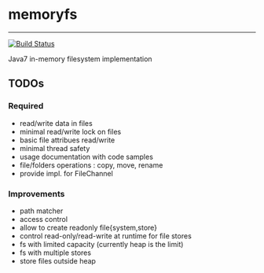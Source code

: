 # memoryfs
----------

[![Build Status](https://travis-ci.org/SylvainJuge/memoryfs.png?branch=master)](https://travis-ci.org/SylvainJuge/memoryfs)

Java7 in-memory filesystem implementation

TODOs
-----

### Required

 - read/write data in files
 - minimal read/write lock on files
 - basic file attribues read/write
 - minimal thread safety
 - usage documentation with code samples
 - file/folders operations : copy, move, rename
 - provide impl. for FileChannel
 
### Improvements

 - path matcher
 - access control
 - allow to create readonly file{system,store}
 - control read-only/read-write at runtime for file stores
 - fs with limited capacity (currently heap is the limit)
 - fs with multiple stores
 - store files outside heap
